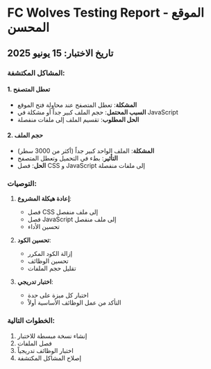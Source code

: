 # FC Wolves Testing Report - الموقع المحسن

## تاريخ الاختبار: 15 يونيو 2025

### المشاكل المكتشفة:

#### 1. تعطل المتصفح
- **المشكلة**: تعطل المتصفح عند محاولة فتح الموقع
- **السبب المحتمل**: حجم الملف كبير جداً أو مشكلة في JavaScript
- **الحل المطلوب**: تقسيم الملف إلى ملفات منفصلة

#### 2. حجم الملف
- **المشكلة**: الملف الواحد كبير جداً (أكثر من 3000 سطر)
- **التأثير**: بطء في التحميل وتعطل المتصفح
- **الحل**: فصل CSS و JavaScript إلى ملفات منفصلة

### التوصيات:

1. **إعادة هيكلة المشروع**:
   - فصل CSS إلى ملف منفصل
   - فصل JavaScript إلى ملف منفصل
   - تحسين الأداء

2. **تحسين الكود**:
   - إزالة الكود المكرر
   - تحسين الوظائف
   - تقليل حجم الملفات

3. **اختبار تدريجي**:
   - اختبار كل ميزة على حدة
   - التأكد من عمل الوظائف الأساسية أولاً

### الخطوات التالية:
1. إنشاء نسخة مبسطة للاختبار
2. فصل الملفات
3. اختبار الوظائف تدريجياً
4. إصلاح المشاكل المكتشفة

